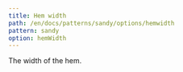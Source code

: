 ```yaml
---
title: Hem width
path: /en/docs/patterns/sandy/options/hemwidth
pattern: sandy
option: hemWidth
---
```


The width of the hem.
